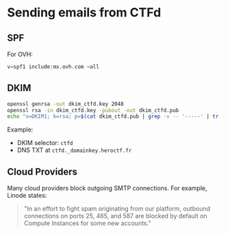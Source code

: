# Sending emails from CTFd

## SPF

For OVH:

```bash
v=spf1 include:mx.ovh.com ~all
```

## DKIM

```bash
openssl genrsa -out dkim_ctfd.key 2048
openssl rsa -in dkim_ctfd.key -pubout -out dkim_ctfd.pub
echo "v=DKIM1; k=rsa; p=$(cat dkim_ctfd.pub | grep -v -- '-----' | tr -d '\n');"
```

Example:

- DKIM selector: `ctfd`
- DNS TXT at `ctfd._domainkey.heroctf.fr`

## Cloud Providers

Many cloud providers block outgoing SMTP connections. For example, Linode states:

> "In an effort to fight spam originating from our platform, outbound connections on ports 25, 465, and 587 are blocked by default on Compute Instances for some new accounts."
